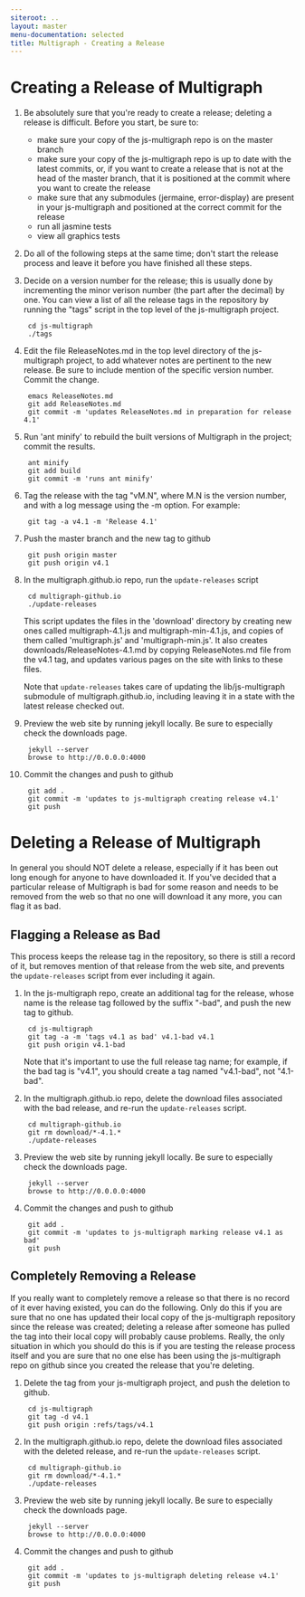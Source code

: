 ```yaml
---
siteroot: ..
layout: master
menu-documentation: selected
title: Multigraph - Creating a Release
---
```


Creating a Release of Multigraph
================================

1. Be absolutely sure that you're ready to create a release; deleting a release is difficult.  Before you start, be sure to:
   * make sure your copy of the js-multigraph repo is on the master branch
   * make sure your copy of the js-multigraph repo is up to date with the latest commits, or,
     if you want to create a release that is not at the head of the master branch, that
     it is positioned at the commit where you want to create the release 
   * make sure that any submodules (jermaine, error-display) are present in your 
     js-multigraph and positioned at the correct commit for the release
   * run all jasmine tests
   * view all graphics tests
   
1. Do all of the following steps at the same time; don't start the release process and
   leave it before you have finished all these steps.

1. Decide on a version number for the release; this is usually done by incrementing the
   minor verison number (the part after the decimal) by one.  You can view a list of all
   the release tags in the repository by running the "tags" script in the top level
   of the js-multigraph project.

        cd js-multigraph
        ./tags

1. Edit the file ReleaseNotes.md in the top level directory of the js-multigraph project,
   to add whatever notes are pertinent to the new release.  Be sure to include mention
   of the specific version number.  Commit the change.
   
        emacs ReleaseNotes.md
        git add ReleaseNotes.md
        git commit -m 'updates ReleaseNotes.md in preparation for release 4.1'
        
1. Run 'ant minify' to rebuild the built versions of Multigraph in the project; commit the results.

        ant minify
        git add build
        git commit -m 'runs ant minify'

1. Tag the release with the tag "vM.N", where M.N is the version number, and with a log message
   using the -m option.  For example:

        git tag -a v4.1 -m 'Release 4.1'
        
1. Push the master branch and the new tag to github
        
        git push origin master
        git push origin v4.1

1. In the multigraph.github.io repo, run the <code>update-releases</code> script

        cd multigraph-github.io
        ./update-releases

   This script updates the files in the 'download' directory by
   creating new ones called multigraph-4.1.js and
   multigraph-min-4.1.js, and copies of them called 'multigraph.js'
   and 'multigraph-min.js'.  It also creates
   downloads/ReleaseNotes-4.1.md by copying ReleaseNotes.md file from
   the v4.1 tag, and updates various pages on the site with links to
   these files.
   
   Note that <code>update-releases</code> takes care of updating
   the lib/js-multigraph submodule of multigraph.github.io, including
   leaving it in a state with the latest release checked out.
   
1. Preview the web site by running jekyll locally.  Be sure to especially
   check the downloads page.

        jekyll --server
        browse to http://0.0.0.0:4000

1. Commit the changes and push to github

        git add .
        git commit -m 'updates to js-multigraph creating release v4.1'
        git push


Deleting a Release of Multigraph
================================

In general you should NOT delete a release, especially if it has been
out long enough for anyone to have downloaded it.  If you've decided
that a particular release of Multigraph is bad for some reason and needs
to be removed from the web so that no one will download it any more,
you can flag it as bad.

Flagging a Release as Bad
-------------------------

This process keeps the release tag in the repository, so there is
still a record of it, but removes mention of that release from the web
site, and prevents the <code>update-releases</code> script from ever including it again.

1. In the js-multigraph repo, create an additional tag for the release, whose
   name is the release tag followed by the suffix "-bad", and push the new tag
   to github.

        cd js-multigraph
        git tag -a -m 'tags v4.1 as bad' v4.1-bad v4.1 
        git push origin v4.1-bad
        
   Note that it's important to use the full release tag name; for example, if the
   bad tag is "v4.1", you should create a tag named "v4.1-bad", not "4.1-bad".
   
1. In the multigraph.github.io repo, delete the download files associated with
   the bad release, and re-run the <code>update-releases</code> script.

        cd multigraph-github.io
        git rm download/*-4.1.*
        ./update-releases

1. Preview the web site by running jekyll locally.  Be sure to especially
   check the downloads page.

        jekyll --server
        browse to http://0.0.0.0:4000

1. Commit the changes and push to github

        git add .
        git commit -m 'updates to js-multigraph marking release v4.1 as bad'
        git push

Completely Removing a Release
-----------------------------

If you really want to completely remove a release so that there is no
record of it ever having existed, you can do the following.  Only do
this if you are sure that no one has updated their local copy of the
js-multigraph repository since the release was created; deleting a
release after someone has pulled the tag into their local copy will
probably cause problems. Really, the only situation in which you
should do this is if you are testing the release process itself and
you are sure that no one else has been using the js-multigraph repo on
github since you created the release that you're deleting.

1. Delete the tag from your js-multigraph project, and push the deletion
   to github.

        cd js-multigraph
        git tag -d v4.1
        git push origin :refs/tags/v4.1
        
1. In the multigraph.github.io repo, delete the download files associated with
   the deleted release, and re-run the <code>update-releases</code> script.

        cd multigraph-github.io
        git rm download/*-4.1.*
        ./update-releases

1. Preview the web site by running jekyll locally.  Be sure to especially
   check the downloads page.

        jekyll --server
        browse to http://0.0.0.0:4000

1. Commit the changes and push to github

        git add .
        git commit -m 'updates to js-multigraph deleting release v4.1'
        git push
